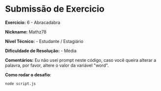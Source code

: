 # Submissão de Exercicio

**Exercicio:** 6 - Abracadabra

**Nickname:** Mathz78

**Nível Técnico:** - Estudante / Estagiário

**Dificuldade de Resolução:** - Média

**Comentários:** Eu não usei prompt neste código, caso você queira alterar a palavra, por favor, altere o valor da variável "word".

**Como rodar o desafio**:

```bash
node script.js
```
